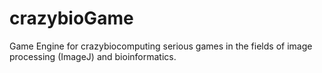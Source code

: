 # crazybioGame
Game Engine for crazybiocomputing serious games in the fields of image processing (ImageJ) and bioinformatics.
